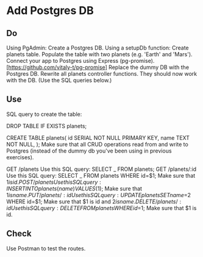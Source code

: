 # Add Postgres DB

## Do

Using PgAdmin:
Create a Postgres DB.
Using a setupDb function:
Create planets table.
Populate the table with two planets (e.g. 'Earth' and 'Mars').
Connect your app to Postgres using Express (pg-promise). [https://github.com/vitaly-t/pg-promise]
Replace the dummy DB with the Postgres DB.
Rewrite all planets controller functions. They should now work with the DB. (Use the SQL queries below.)

## Use

SQL query to create the table:

DROP TABLE IF EXISTS planets;

CREATE TABLE planets(
id SERIAL NOT NULL PRIMARY KEY,
name TEXT NOT NULL,
);
Make sure that all CRUD operations read from and write to Postgres (instead of the dummy db you've been using in previous exercises).

GET /planets
Use this SQL query:
SELECT _ FROM planets;
GET /planets/:id
Use this SQL query:
SELECT _ FROM planets WHERE id=$1;
Make sure that $1 is id.
POST /planets
Use this SQL query:
INSERT INTO planets (name) VALUES ($1);
Make sure that $1 is name.
PUT /planets/:id
Use this SQL query:
UPDATE planets SET name=$2 WHERE id=$1;
Make sure that $1 is id and $2 is name.
DELETE /planets/:id
Use this SQL query:
DELETE FROM planets WHERE id=$1;
Make sure that $1 is id.

## Check

Use Postman to test the routes.
